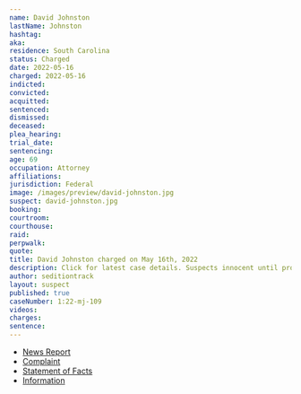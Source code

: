```yaml
---
name: David Johnston
lastName: Johnston
hashtag:
aka:
residence: South Carolina
status: Charged
date: 2022-05-16
charged: 2022-05-16
indicted:
convicted:
acquitted:
sentenced:
dismissed:
deceased:
plea_hearing:
trial_date:
sentencing:
age: 69
occupation: Attorney
affiliations:
jurisdiction: Federal
image: /images/preview/david-johnston.jpg
suspect: david-johnston.jpg
booking:
courtroom:
courthouse:
raid:
perpwalk:
quote:
title: David Johnston charged on May 16th, 2022
description: Click for latest case details. Suspects innocent until proven guilty.
author: seditiontrack
layout: suspect
published: true
caseNumber: 1:22-mj-109
videos:
charges:
sentence:
---
```


- [News Report](https://www.heraldonline.com/news/local/crime/article261637562.html)
- [Complaint](https://www.justice.gov/usao-dc/case-multi-defendant/file/1507411/download)
- [Statement of Facts](https://www.justice.gov/usao-dc/case-multi-defendant/file/1507416/download)
- [Information](https://extremism.gwu.edu/sites/g/files/zaxdzs2191/f/Chad%20Clifton%20and%20David%20Johnston%20Information.pdf)
